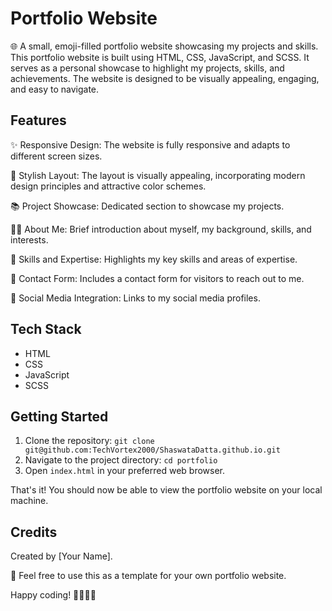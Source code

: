 # Portfolio Website

🌐 A small, emoji-filled portfolio website showcasing my projects and skills. This portfolio website is built using HTML, CSS, JavaScript, and SCSS. It serves as a personal showcase to highlight my projects, skills, and achievements. The website is designed to be visually appealing, engaging, and easy to navigate.

## Features

✨ Responsive Design: The website is fully responsive and adapts to different screen sizes.

🎨 Stylish Layout: The layout is visually appealing, incorporating modern design principles and attractive color schemes.

📚 Project Showcase: Dedicated section to showcase my projects.

👨‍💼 About Me: Brief introduction about myself, my background, skills, and interests.

🌟 Skills and Expertise: Highlights my key skills and areas of expertise.

📝 Contact Form: Includes a contact form for visitors to reach out to me.

🔗 Social Media Integration: Links to my social media profiles.

## Tech Stack

- HTML
- CSS
- JavaScript
- SCSS

## Getting Started

1. Clone the repository: `git clone git@github.com:TechVortex2000/ShaswataDatta.github.io.git`
2. Navigate to the project directory: `cd portfolio`
3. Open `index.html` in your preferred web browser.

That's it! You should now be able to view the portfolio website on your local machine.

## Credits

Created by [Your Name].

🌟 Feel free to use this as a template for your own portfolio website.

Happy coding! 👩‍💻👨‍💻
